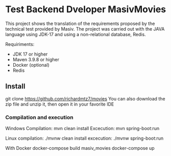 # Test Backend Dveloper MasivMovies
This project shows the translation of the requirements proposed by the technical test provided by Masiv.
The project was carried out with the JAVA language using JDK-17 and using a non-relational database, Redis.

Requiriments:
- JDK 17 or higher
- Maven 3.9.8 or higher
- Docker (optional)
- Redis

## Install
git clone https://github.com/richardmtz7/movies
You can also download the zip file and unzip it, then open it in your favorite IDE

### Compilation and execution
Windows
Compilation: mvn clean install
Excecution: mvn spring-boot:run

Linux
compilation: ./mvnw clean install
excecution: ./mvnw spring-boot:run

With Docker
docker-compose build masiv_movies
docker-compose up
